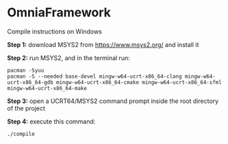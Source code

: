 # OmniaFramework

Compile instructions on Windows

**Step 1:**
download MSYS2 from https://www.msys2.org/ and install it

**Step 2:**
run MSYS2, and in the terminal run:
```
pacman -Syuu
pacman -S --needed base-devel mingw-w64-ucrt-x86_64-clang mingw-w64-ucrt-x86_64-gdb mingw-w64-ucrt-x86_64-cmake mingw-w64-ucrt-x86_64-sfml mingw-w64-ucrt-x86_64-make
```

**Step 3:**
open a UCRT64/MSYS2 command prompt inside the root directory of the project

**Step 4:**
execute this command:
```
./compile
```
